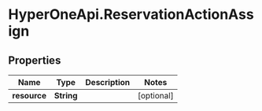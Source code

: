 # HyperOneApi.ReservationActionAssign

## Properties

Name | Type | Description | Notes
------------ | ------------- | ------------- | -------------
**resource** | **String** |  | [optional] 



